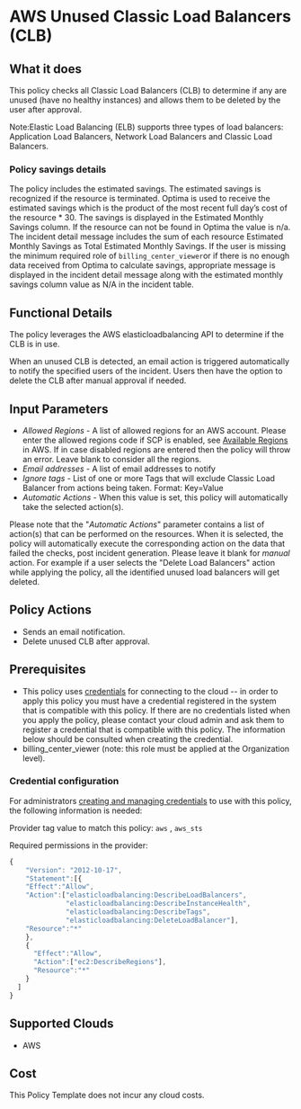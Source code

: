 # AWS Unused Classic Load Balancers (CLB)

## What it does

This policy checks all Classic Load Balancers (CLB) to determine if any are unused (have no healthy instances) and allows them to be deleted by the user after approval.

Note:Elastic Load Balancing (ELB) supports three types of load balancers: Application Load Balancers, Network Load Balancers and Classic Load Balancers.

### Policy savings details

The policy includes the estimated savings.  The estimated savings is recognized if the resource is terminated.   Optima is used to receive the estimated savings which is the product of the most recent full day’s cost of the resource * 30.  The savings is displayed in the Estimated Monthly Savings column.  If the resource can not be found in Optima the value is n/a.  The incident detail message includes the sum of each resource Estimated Monthly Savings as Total Estimated Monthly Savings.
If the user is missing the minimum required role of `billing_center_viewer`or if there is no enough data received from Optima to calculate savings, appropriate message is displayed in the incident detail message along with the estimated monthly savings column value as N/A in the incident table.

## Functional Details

The policy leverages the AWS elasticloadbalancing API to determine if the CLB is in use.

When an unused CLB is detected, an email action is triggered automatically to notify the specified users of the incident. Users then have the option to delete the CLB after manual approval if needed.

## Input Parameters

- *Allowed Regions* - A list of allowed regions for an AWS account. Please enter the allowed regions code if SCP is enabled, see [Available Regions](https://docs.aws.amazon.com/AWSEC2/latest/UserGuide/using-regions-availability-zones.html#concepts-available-regions) in AWS. If in case disabled regions are entered then the policy will throw an error. Leave blank to consider all the regions.
- *Email addresses* - A list of email addresses to notify
- *Ignore tags* - List of one or more Tags that will exclude Classic Load Balancer from actions being taken. Format: Key=Value
- *Automatic Actions* - When this value is set, this policy will automatically take the selected action(s).

Please note that the "*Automatic Actions*" parameter contains a list of action(s) that can be performed on the resources. When it is selected, the policy will automatically execute the corresponding action on the data that failed the checks, post incident generation. Please leave it blank for *manual* action.
For example if a user selects the "Delete Load Balancers" action while applying the policy, all the identified unused load balancers will get deleted.

## Policy Actions

- Sends an email notification.
- Delete unused CLB after approval.

## Prerequisites

- This policy uses [credentials](https://docs.rightscale.com/policies/users/guides/credential_management.html) for connecting to the cloud -- in order to apply this policy you must have a credential registered in the system that is compatible with this policy. If there are no credentials listed when you apply the policy, please contact your cloud admin and ask them to register a credential that is compatible with this policy. The information below should be consulted when creating the credential.
- billing_center_viewer (note: this role must be applied at the Organization level).

### Credential configuration

For administrators [creating and managing credentials](https://docs.rightscale.com/policies/users/guides/credential_management.html) to use with this policy, the following information is needed:

Provider tag value to match this policy: `aws` , `aws_sts`

Required permissions in the provider:

```javascript
{
    "Version": "2012-10-17",
    "Statement":[{
    "Effect":"Allow",
    "Action":["elasticloadbalancing:DescribeLoadBalancers",
              "elasticloadbalancing:DescribeInstanceHealth",
              "elasticloadbalancing:DescribeTags",
              "elasticloadbalancing:DeleteLoadBalancer"],
    "Resource":"*"
    },
    {
      "Effect":"Allow",
      "Action":["ec2:DescribeRegions"],
      "Resource":"*"
    }
  ]
}
```

## Supported Clouds

- AWS

## Cost

This Policy Template does not incur any cloud costs.
